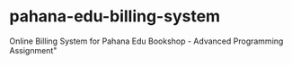 # pahana-edu-billing-system
Online Billing System for Pahana Edu Bookshop - Advanced Programming Assignment"
